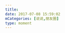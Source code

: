 ```yaml
---
title: 
date: 2017-07-08 15:59:02
mCategories: [说说,朋友圈]
type: moment
---
```


<div id="pics-20170708155902"></div>

<script src="/lib/moment/pics.js"></script>
<script>
var data = [
    {"link": "2017-07-08_155451.mov", "type": "video"}
];
picsRender(data, "pics-20170708155902");
</script>
